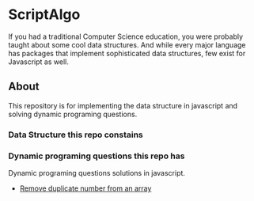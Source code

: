 # ScriptAlgo
If you had a traditional Computer Science education, you were probably taught about some cool data structures. And while every major language has packages that implement sophisticated data structures, few exist for Javascript as well.

## About
This repository is for implementing the data structure in javascript and solving dynamic programing questions.

### Data Structure this repo constains


### Dynamic programing questions this repo has
Dynamic programing questions solutions in javascript.
- [Remove duplicate number from an array](https://jsfiddle.net/errhimasnhu/hvc5Lux4/)




